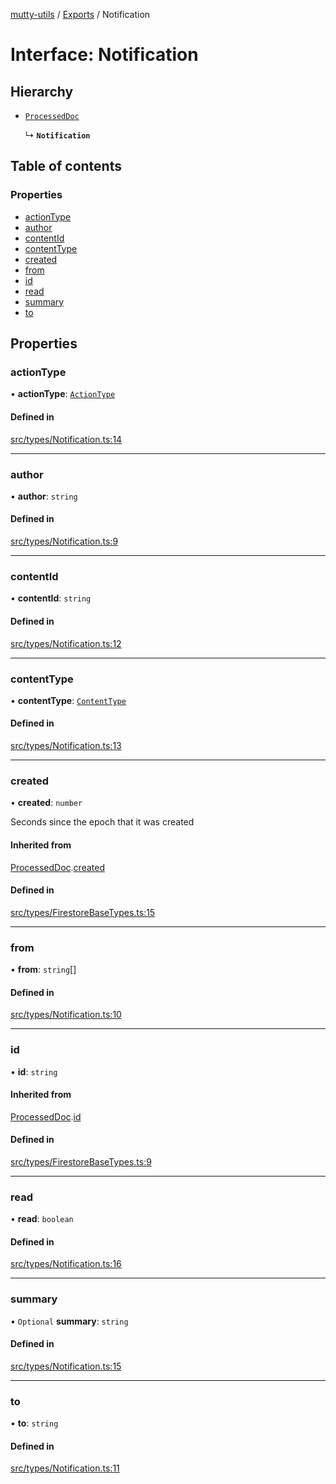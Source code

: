 [mutty-utils](../README.md) / [Exports](../modules.md) / Notification

# Interface: Notification

## Hierarchy

- [`ProcessedDoc`](ProcessedDoc.md)

  ↳ **`Notification`**

## Table of contents

### Properties

- [actionType](Notification.md#actiontype)
- [author](Notification.md#author)
- [contentId](Notification.md#contentid)
- [contentType](Notification.md#contenttype)
- [created](Notification.md#created)
- [from](Notification.md#from)
- [id](Notification.md#id)
- [read](Notification.md#read)
- [summary](Notification.md#summary)
- [to](Notification.md#to)

## Properties

### actionType

• **actionType**: [`ActionType`](../modules.md#actiontype)

#### Defined in

[src/types/Notification.ts:14](https://github.com/jonlaing/mutty-utils/blob/3ab5f76/src/types/Notification.ts#L14)

___

### author

• **author**: `string`

#### Defined in

[src/types/Notification.ts:9](https://github.com/jonlaing/mutty-utils/blob/3ab5f76/src/types/Notification.ts#L9)

___

### contentId

• **contentId**: `string`

#### Defined in

[src/types/Notification.ts:12](https://github.com/jonlaing/mutty-utils/blob/3ab5f76/src/types/Notification.ts#L12)

___

### contentType

• **contentType**: [`ContentType`](../modules.md#contenttype)

#### Defined in

[src/types/Notification.ts:13](https://github.com/jonlaing/mutty-utils/blob/3ab5f76/src/types/Notification.ts#L13)

___

### created

• **created**: `number`

Seconds since the epoch that it was created

#### Inherited from

[ProcessedDoc](ProcessedDoc.md).[created](ProcessedDoc.md#created)

#### Defined in

[src/types/FirestoreBaseTypes.ts:15](https://github.com/jonlaing/mutty-utils/blob/3ab5f76/src/types/FirestoreBaseTypes.ts#L15)

___

### from

• **from**: `string`[]

#### Defined in

[src/types/Notification.ts:10](https://github.com/jonlaing/mutty-utils/blob/3ab5f76/src/types/Notification.ts#L10)

___

### id

• **id**: `string`

#### Inherited from

[ProcessedDoc](ProcessedDoc.md).[id](ProcessedDoc.md#id)

#### Defined in

[src/types/FirestoreBaseTypes.ts:9](https://github.com/jonlaing/mutty-utils/blob/3ab5f76/src/types/FirestoreBaseTypes.ts#L9)

___

### read

• **read**: `boolean`

#### Defined in

[src/types/Notification.ts:16](https://github.com/jonlaing/mutty-utils/blob/3ab5f76/src/types/Notification.ts#L16)

___

### summary

• `Optional` **summary**: `string`

#### Defined in

[src/types/Notification.ts:15](https://github.com/jonlaing/mutty-utils/blob/3ab5f76/src/types/Notification.ts#L15)

___

### to

• **to**: `string`

#### Defined in

[src/types/Notification.ts:11](https://github.com/jonlaing/mutty-utils/blob/3ab5f76/src/types/Notification.ts#L11)
